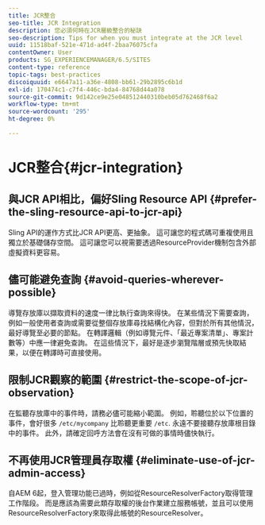 ```yaml
---
title: JCR整合
seo-title: JCR Integration
description: 您必須何時在JCR層級整合的秘訣
seo-description: Tips for when you must integrate at the JCR level
uuid: 11518baf-521e-471d-ad4f-2baa76075cfa
contentOwner: User
products: SG_EXPERIENCEMANAGER/6.5/SITES
content-type: reference
topic-tags: best-practices
discoiquuid: e6647a11-a36e-4808-bb61-29b2895c6b1d
exl-id: 170474c1-c7f4-446c-bda4-84768d44a078
source-git-commit: 9d142ce9e25e048512440310beb05d762468f6a2
workflow-type: tm+mt
source-wordcount: '295'
ht-degree: 0%

---
```


# JCR整合{#jcr-integration}

## 與JCR API相比，偏好Sling Resource API {#prefer-the-sling-resource-api-to-jcr-api}

Sling API的運作方式比JCR API更高、更抽象。 這可讓您的程式碼可重複使用且獨立於基礎儲存空間。 這可讓您可以視需要透過ResourceProvider機制包含外部虛擬資料更容易。

## 儘可能避免查詢 {#avoid-queries-wherever-possible}

導覽存放庫以擷取資料的速度一律比執行查詢來得快。 在某些情況下需要查詢，例如一般使用者查詢或需要從整個存放庫尋找結構化內容，但對於所有其他情況，最好導覽至必要的節點。 在轉譯邏輯（例如導覽元件、「最近專案清單」、專案計數等）中應一律避免查詢。 在這些情況下，最好是逐步瀏覽階層或預先快取結果，以便在轉譯時可直接使用。

## 限制JCR觀察的範圍 {#restrict-the-scope-of-jcr-observation}

在監聽存放庫中的事件時，請務必儘可能縮小範圍。 例如，聆聽位於以下位置的事件，會好很多 `/etc/mycompany` 比聆聽更重要 `/etc`. 永遠不要接聽存放庫根目錄中的事件。 此外，請確定回呼方法會在沒有可做的事情時儘快執行。

## 不再使用JCR管理員存取權 {#eliminate-use-of-jcr-admin-access}

自AEM 6起，登入管理功能已過時，例如從ResourceResolverFactory取得管理工作階段。 而是應該為需要此類存取權的後台作業建立服務帳號，並且可以使用ResourceResolverFactory來取得此帳號的ResourceResolver。
